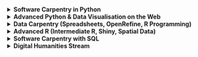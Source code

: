 <details>
  <summary><b>Software Carpentry in Python</b></summary>
  This Software Carpentry workshop will introduce programming and data analysis with Python. We will cover basic concepts and tools, including program design, version control, data management, and task automation. You will learn to use JupyterLab, Git and Bash Shell. Participants will be encouraged to help one another and to apply what they have learned to their own research problems. No previous knowledge required.<br/><br/>
</details>
<details>
  <summary><b>Advanced Python & Data Visualisation on the Web</b></summary>
  This workshop has two parts. Part one covers testing and continuous integration with Python. You will learn how to prevent, diagnose, and fix bugs in Python. We will cover simulations, test suites, and resources available for defensive programming. Part two covers data visualisation on the web using D3. Open Science should be visible science, and this module will show you how to present your data in a visibile and engaging format, in a way that is universally accessible. Requirements for this course are: prior experience with Python, a GitHub account and GitHub desktop client.<br/><br/>
</details>
<details>
  <summary><b>Data Carpentry (Spreadsheets, OpenRefine, R Programming)</b></summary>
  This Data Carpentry workshop teaches data cleaning, management, analysis and visualisation using spreadsheets, OpenRefine and R programming language. There are no pre-requisites, and the materials assume no prior knowledge about the tools. We use a single dataset throughout the workshop to model the data management and analysis workflow that a researcher would use.<br/><br/>
</details>
<details>
  <summary><b>Advanced R (Intermediate R, Shiny, Spatial Data)</b></summary>
  The goal of this lesson is to teach researchers already experienced with R some useful programming concepts that will make writing code more efficient, modular, and reusable, as well as packages for efficient data analysis. You will also learn how to use R to analyse geospatial data, and how to develop Shiny applications that allow users to run their own analyses on your data.<br/><br/>
</details>
<details>
  <summary><b>Software Carpentry with SQL</b></summary>
  Novice SQL; Working With Data on the Web; and From a Spreadsheet to a Database.<br/><br/>
</details>
<details>
  <summary><b>Digital Humanities Stream</b></summary>
  Introduction to Alveo; Research Data Management for Humanities, Arts and Social Sciences; Introduction to AURIN; Introduction to the Australian Data Archive; Trove API<br/><br/>
</details>
